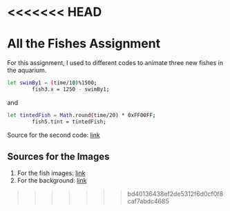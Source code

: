 <<<<<<< HEAD
=======
# All the Fishes Assignment

For this assignment, I used to different codes to animate three new fishes in the aquarium.

```bash
let swimBy1 = (time/10)%1500;
        fish3.x = 1250 - swimBy1;
```
and
```bash
let tintedFish = Math.round(time/20) * 0xFF00FF;
        fish5.tint = tintedFish;
```
Source for the second code:
[link](https://pixijs.download/dev/docs/PIXI.Sprite.html)

## Sources for the Images

1. For the fish images: [link](https://pixabay.com/vectors/search/fish/)
1. For the background: [link](https://pixabay.com/photos/sea-background-ocean-beach-nature-5165161/)
>>>>>>> bd40136438ef2de5312f6d0cf0f8caf7abdc4685

